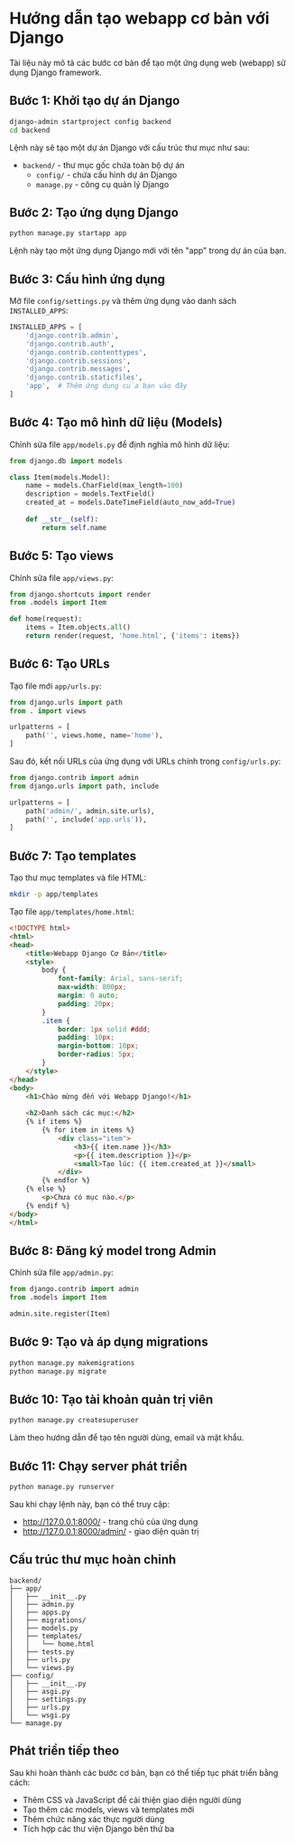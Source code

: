 # Hướng dẫn tạo webapp cơ bản với Django

Tài liệu này mô tả các bước cơ bản để tạo một ứng dụng web (webapp) sử dụng Django framework.

## Bước 1: Khởi tạo dự án Django

```bash
django-admin startproject config backend
cd backend
```

Lệnh này sẽ tạo một dự án Django với cấu trúc thư mục như sau:
- `backend/` - thư mục gốc chứa toàn bộ dự án
  - `config/` - chứa cấu hình dự án Django
  - `manage.py` - công cụ quản lý Django

## Bước 2: Tạo ứng dụng Django

```bash
python manage.py startapp app
```

Lệnh này tạo một ứng dụng Django mới với tên "app" trong dự án của bạn.

## Bước 3: Cấu hình ứng dụng

Mở file `config/settings.py` và thêm ứng dụng vào danh sách `INSTALLED_APPS`:

```python
INSTALLED_APPS = [
    'django.contrib.admin',
    'django.contrib.auth',
    'django.contrib.contenttypes',
    'django.contrib.sessions',
    'django.contrib.messages',
    'django.contrib.staticfiles',
    'app',  # Thêm ứng dụng của bạn vào đây
]
```

## Bước 4: Tạo mô hình dữ liệu (Models)

Chỉnh sửa file `app/models.py` để định nghĩa mô hình dữ liệu:

```python
from django.db import models

class Item(models.Model):
    name = models.CharField(max_length=100)
    description = models.TextField()
    created_at = models.DateTimeField(auto_now_add=True)
    
    def __str__(self):
        return self.name
```

## Bước 5: Tạo views

Chỉnh sửa file `app/views.py`:

```python
from django.shortcuts import render
from .models import Item

def home(request):
    items = Item.objects.all()
    return render(request, 'home.html', {'items': items})
```

## Bước 6: Tạo URLs

Tạo file mới `app/urls.py`:

```python
from django.urls import path
from . import views

urlpatterns = [
    path('', views.home, name='home'),
]
```

Sau đó, kết nối URLs của ứng dụng với URLs chính trong `config/urls.py`:

```python
from django.contrib import admin
from django.urls import path, include

urlpatterns = [
    path('admin/', admin.site.urls),
    path('', include('app.urls')),
]
```

## Bước 7: Tạo templates

Tạo thư mục templates và file HTML:

```bash
mkdir -p app/templates
```

Tạo file `app/templates/home.html`:

```html
<!DOCTYPE html>
<html>
<head>
    <title>Webapp Django Cơ Bản</title>
    <style>
        body {
            font-family: Arial, sans-serif;
            max-width: 800px;
            margin: 0 auto;
            padding: 20px;
        }
        .item {
            border: 1px solid #ddd;
            padding: 10px;
            margin-bottom: 10px;
            border-radius: 5px;
        }
    </style>
</head>
<body>
    <h1>Chào mừng đến với Webapp Django!</h1>
    
    <h2>Danh sách các mục:</h2>
    {% if items %}
        {% for item in items %}
            <div class="item">
                <h3>{{ item.name }}</h3>
                <p>{{ item.description }}</p>
                <small>Tạo lúc: {{ item.created_at }}</small>
            </div>
        {% endfor %}
    {% else %}
        <p>Chưa có mục nào.</p>
    {% endif %}
</body>
</html>
```

## Bước 8: Đăng ký model trong Admin

Chỉnh sửa file `app/admin.py`:

```python
from django.contrib import admin
from .models import Item

admin.site.register(Item)
```

## Bước 9: Tạo và áp dụng migrations

```bash
python manage.py makemigrations
python manage.py migrate
```

## Bước 10: Tạo tài khoản quản trị viên

```bash
python manage.py createsuperuser
```

Làm theo hướng dẫn để tạo tên người dùng, email và mật khẩu.

## Bước 11: Chạy server phát triển

```bash
python manage.py runserver
```

Sau khi chạy lệnh này, bạn có thể truy cập:
- http://127.0.0.1:8000/ - trang chủ của ứng dụng
- http://127.0.0.1:8000/admin/ - giao diện quản trị

## Cấu trúc thư mục hoàn chỉnh

```
backend/
├── app/
│   ├── __init__.py
│   ├── admin.py
│   ├── apps.py
│   ├── migrations/
│   ├── models.py
│   ├── templates/
│   │   └── home.html
│   ├── tests.py
│   ├── urls.py
│   └── views.py
├── config/
│   ├── __init__.py
│   ├── asgi.py
│   ├── settings.py
│   ├── urls.py
│   └── wsgi.py
└── manage.py
```

## Phát triển tiếp theo

Sau khi hoàn thành các bước cơ bản, bạn có thể tiếp tục phát triển bằng cách:
- Thêm CSS và JavaScript để cải thiện giao diện người dùng
- Tạo thêm các models, views và templates mới
- Thêm chức năng xác thực người dùng
- Tích hợp các thư viện Django bên thứ ba